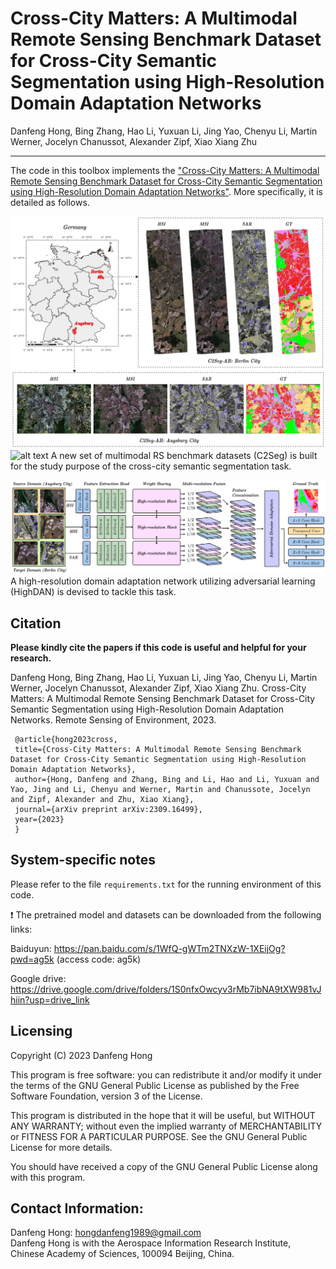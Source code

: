 # Cross-City Matters: A Multimodal Remote Sensing Benchmark Dataset for Cross-City Semantic Segmentation using High-Resolution Domain Adaptation Networks

Danfeng Hong, Bing Zhang, Hao Li, Yuxuan Li, Jing Yao, Chenyu Li, Martin Werner, Jocelyn Chanussot, Alexander Zipf, Xiao Xiang Zhu

___________

The code in this toolbox implements the ["Cross-City Matters: A Multimodal Remote Sensing Benchmark Dataset for Cross-City Semantic Segmentation using High-Resolution Domain Adaptation Networks"](https://www.sciencedirect.com/science/article/abs/pii/S0034425723004078). More specifically, it is detailed as follows.

![alt text](./AB1.png)
![alt text](./BW1.png)
A new set of multimodal RS benchmark datasets (C2Seg) is built for the study purpose of the cross-city semantic segmentation task.

![alt text](./Workflow_RSE.jpg)
A high-resolution domain adaptation network utilizing adversarial learning (HighDAN) is devised to tackle this task.

Citation
---------------------

**Please kindly cite the papers if this code is useful and helpful for your research.**

Danfeng Hong, Bing Zhang, Hao Li, Yuxuan Li, Jing Yao, Chenyu Li, Martin Werner, Jocelyn Chanussot, Alexander Zipf, Xiao Xiang Zhu. Cross-City Matters: A Multimodal Remote Sensing Benchmark Dataset for Cross-City Semantic Segmentation using High-Resolution Domain Adaptation Networks. Remote Sensing of Environment, 2023. 

     @article{hong2023cross,
     title={Cross-City Matters: A Multimodal Remote Sensing Benchmark Dataset for Cross-City Semantic Segmentation using High-Resolution Domain Adaptation Networks},
     author={Hong, Danfeng and Zhang, Bing and Li, Hao and Li, Yuxuan and Yao, Jing and Li, Chenyu and Werner, Martin and Chanussote, Jocelyn and Zipf, Alexander and Zhu, Xiao Xiang},
     journal={arXiv preprint arXiv:2309.16499},
     year={2023}
     }

System-specific notes
---------------------
Please refer to the file `requirements.txt` for the running environment of this code.

:exclamation: The pretrained model and datasets can be downloaded from the following links:

Baiduyun: https://pan.baidu.com/s/1WfQ-gWTm2TNXzW-1XEijOg?pwd=ag5k   (access code: ag5k)

Google drive: https://drive.google.com/drive/folders/1S0nfxOwcyv3rMb7ibNA9tXW981vJhiin?usp=drive_link

Licensing
---------

Copyright (C) 2023 Danfeng Hong

This program is free software: you can redistribute it and/or modify it under the terms of the GNU General Public License as published by the Free Software Foundation, version 3 of the License.

This program is distributed in the hope that it will be useful, but WITHOUT ANY WARRANTY; without even the implied warranty of MERCHANTABILITY or FITNESS FOR A PARTICULAR PURPOSE. See the GNU General Public License for more details.

You should have received a copy of the GNU General Public License along with this program.

Contact Information:
--------------------

Danfeng Hong: hongdanfeng1989@gmail.com<br>
Danfeng Hong is with the Aerospace Information Research Institute, Chinese Academy of Sciences, 100094 Beijing, China.
